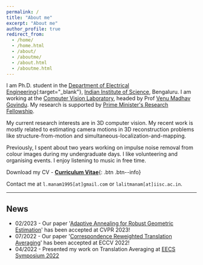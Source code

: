 ```yaml
---
permalink: /
title: "About me"
excerpt: "About me"
author_profile: true
redirect_from: 
  - /home/
  - /home.html
  - /about/
  - /aboutme/
  - /about.html
  - /aboutme.html
---
```

I am Ph.D. student in the [Department of Electrical Engineering](https://ee.iisc.ac.in/){:target="_blank"}, [Indian Institute of Science](https://iisc.ac.in/), Bengaluru. I am working at the [Computer Vision Laboratory](https://ee.iisc.ac.in/cvlab/), headed by Prof [Venu Madhav Govindu](https://ee.iisc.ac.in/~venu/). My research is supported by [Prime Minister's Research Fellowship](https://www.pmrf.in/).

My current research interests are in 3D computer vision. My recent work is mostly related to estimating camera motions in 3D reconstruction problems like structure-from-motion and simultaneous-localization-and-mapping.

Previously, I spent about two years working on impulse noise removal from colour images during my undergraduate days. I like volunteering and organising events. I enjoy listening to music in free time.

Download my CV - [__Curriculum Vitae__](\files\LM_Resume.pdf){: .btn .btn--info}

Contact me at `l.manam1995[at]gmail.com` or `lalitmanam[at]iisc.ac.in`.


----------------------------------------------------------------------------------------------------

News
---
* 02/2023 - Our paper '[Adaptive Annealing for Robust Geometric Estimation](https://ee.iisc.ac.in/cvlab/research/adanroge/)' has been accepted at CVPR 2023!
* 07/2022 - Our paper '[Correspondence Reweighted Translation Averaging](https://ee.iisc.ac.in/cvlab/research/creta/)' has been accepted at ECCV 2022!
* 04/2022 - Presented my work on Translation Averaging at [EECS Symposium 2022](https://eecs.iisc.ac.in/EECS2022/student_abstracts.html#lalit_ee)
